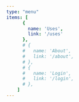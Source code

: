 ```yaml
---
type: "menu"
items: [
      { 
        name: 'Uses',
        link: '/uses' 
      },
      # {
      #   name: 'About',
      #   link: '/about',
      # },
      # {
      #   name: 'Login',
      #   link: '/login',
      # },
    ]
---
```

